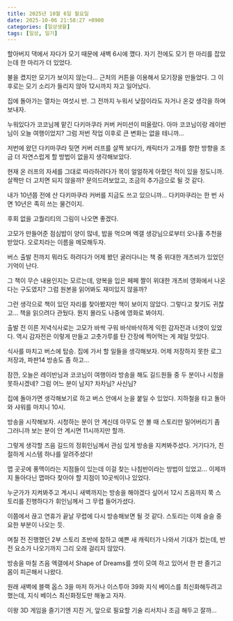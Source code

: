 ```yaml
---
title: 2025년 10월 6일 월요일
date: 2025-10-06 21:58:27 +0900
categories: [일상생활]
tags: [일상, 일기]
---
```


할아버지 댁에서 자다가 모기 때문에 새벽 6시에 깼다. 자기 전에도 모기 한 마리를 잡았는데 한 마리가 더 있었다.

불을 켰지만 모기가 보이지 않는다... 근처의 커튼을 이용해서 모기장을 만들었다. 그 이후로는 모기 소리가 들리지 않아 12시까지 자고 일어났다.

집에 돌아가는 열차는 여섯시 반. 그 전까지 누워서 낮잠이라도 자거나 온갖 생각을 하며 보내자. 

누워있다가 코코님께 맡긴 다키마쿠라 커버 커미션이 떠올랐다. 아마 코코님이랑 레이반님이 오늘 여행이었지? 그럼 저번 작업 이후로 큰 변화는 없을 테니까...

저번에 왔던 다키마쿠라 뒷면 커버 러프를 살짝 보다가, 캐릭터가 고개를 향한 방향을 조금 더 자연스럽게 할 방법이 없을지 생각해보았다.

현재 온 러프의 자세를 그대로 따라하려다가 목이 얼얼하게 아팠던 적이 있을 정도니까. 살짝만 더 고치면 되지 않을까? 문의드려보았고, 조금의 추가금으로 될 것 같다.

내가 10년쯤 전에 산 다키마쿠라 커버를 지금도 쓰고 있으니까... 다키마쿠라는 한 번 사면 10년은 족히 쓰는 물건이지.

후회 없을 고퀄리티의 그림이 나오면 좋겠다.

고모가 만들어준 점심밥이 양이 많네, 밥을 먹으며 엑갤 생강님으로부터 오나홀 추천을 받았다. 오로치라는 이름을 메모해두자. 

버스 출발 전까지 뭐라도 하려다가 어제 봤던 굴러다니는 책 중 위대한 개츠비가 있었던 기억이 난다.

그 책이 무슨 내용인지는 모르는데, 양복을 입은 페페 짤이 위대한 개츠비 영화에서 나온다는 구도였지? 그럼 원본을 읽어봐도 재미있지 않을까?

그런 생각으로 책이 있던 자리를 찾아봤지만 책이 보이지 않았다. 그렇다고 찾기도 귀찮고... 책을 읽으려다 관뒀다. 뭔지 몰라도 나중에 영화로 봐야지.

출발 전 이른 저녁식사로는 고모가 바싹 구워 바삭바삭하게 익힌 감자전과 너겟이 있었다. 역시 감자전은 이렇게 만들고 고춧가루를 탄 간장에 찍어먹는 게 제일 맛있다.

식사를 마치고 버스에 탑승. 집에 가서 할 일들을 생각해보자. 어제 저장하지 못한 로그 저장과, 파판14 방송도 좀 하고...

잠깐, 오늘은 레이반님과 코코님이 여행이라 방송을 해도 길드원들 중 두 분이나 시청을 못하시겠네? 그럼 어느 분이 남지? 차차님? 사신님?

집에 돌아가면 생각해보기로 하고 버스 안에서 눈을 붙일 수 있었다. 지하철을 타고 돌아와 샤워를 마치니 10시.

방송을 시작해보자. 시청하는 분이 안 계신데 아무도 안 볼 때 스토리만 밀어버리기 좀 그러니까 보는 분이 안 계시면 11시까지만 할까.

그렇게 생각할 즈음 길드의 정휘인님께서 관심 있게 방송을 지켜봐주셨다. 거기다가, 친절하게 시스템 하나를 알려주셨다!

맵 곳곳에 풍맥이라는 지점들이 있는데 이걸 찾는 나침반이라는 방법이 있었고... 이제까지 돌아다닌 맵마다 찾아야 할 지점이 10곳씩이나 있었다.

누군가가 지켜봐주고 계시니 새벽까지는 방송을 해야겠다 싶어서 12시 즈음까지 쭉 스토리를 진행하다가 휘인님께서 그 무렵 들어가셨다.

이쯤에서 끊고 연휴가 끝날 무렵에 다시 방송해보면 될 것 같다. 스토리는 이제 슬슬 중요한 부분이 나오는 듯.

며칠 전 진행했던 2부 스토리 초반에 참하고 예쁜 새 캐릭터가 나와서 기대가 컸는데, 반전 요소가 나오기까지 그리 오래 걸리지 않았다.

방송을 마칠 즈음 엑갤에서 Shape of Dreams를 셋이 모여 하고 있어서 한 판 즐기고 몸이 피곤해서 나왔다.

원래 새벽에 블랙 옵스 3을 마저 하거나 이스투아 39화 지식 베이스를 최신화해두려고 했는데, 지식 베이스 최신화정도만 해놓고 자자.

이왕 3D 게임을 즐기기엔 지친 거, 앞으로 필요할 기술 리서치나 조금 해두고 잘까... 
